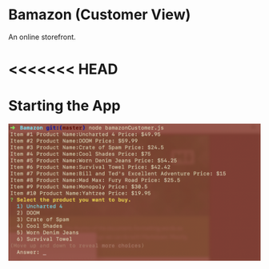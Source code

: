 # Bamazon (Customer View)
An online storefront.

<<<<<<< HEAD
=======
# Starting the App

![](/images/Bamazon1.png)

